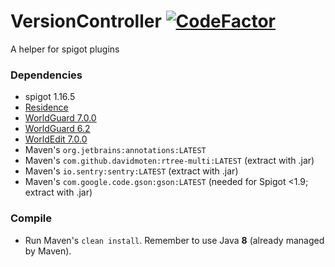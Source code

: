# VersionController [![CodeFactor](https://www.codefactor.io/repository/github/rogermiranda1000/spigot-versioncontroller/badge)](https://www.codefactor.io/repository/github/rogermiranda1000/spigot-versioncontroller)
A helper for spigot plugins

### Dependencies
- spigot 1.16.5
- [Residence](https://zrips.net/Residence/)
- [WorldGuard 7.0.0](https://dev.bukkit.org/projects/worldguard/files/2723606)
- [WorldGuard 6.2](https://dev.bukkit.org/projects/worldguard/files/956770)
- [WorldEdit 7.0.0](https://dev.bukkit.org/projects/worldedit/files/2723275)
- Maven's `org.jetbrains:annotations:LATEST`
- Maven's `com.github.davidmoten:rtree-multi:LATEST` (extract with .jar)
- Maven's `io.sentry:sentry:LATEST` (extract with .jar)
- Maven's `com.google.code.gson:gson:LATEST` (needed for Spigot <1.9; extract with .jar)

### Compile
- Run Maven's `clean install`. Remember to use Java **8** (already managed by Maven).
